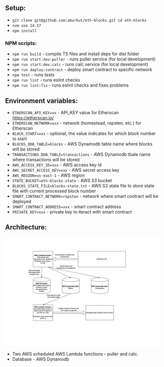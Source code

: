 ## Setup:

- `git clone git@github.com:aburkut/eth-blocks.git cd eth-blocks`
- `nvm use 14.17`
- `npm install`

### NPM scripts:
- `npm run build` - compile TS files and install deps for dist folder
- `npm run start:dev:puller` - runs puller service (for local development)
- `npm run start:dev:calc` - runs calc service (for local development)
- `npm run deploy:contract` - deploy smart contract to specific network
- `npm test` - runs tests
- `npm run lint` - runs eslint checks
- `npm run lint:fix` - runs eslint checks and fixes problems

## Environment variables:
- `ETHERSCAN_API_KEY=xx` - API_KEY value for Etherscan https://etherscan.io/
- `ETHERSCAN_NETWORK=xxx` - network (homestead, ropsten, etc.) for Etherscan
- `BLOCK_START=xxx` - optional, the value indicates for which block number to start
- `BLOCKS_DDB_TABLE=blocks` - AWS Dynamodb table name where blocks will be stored
- `TRANSACTIONS_DDB_TABLE=transactions` - AWS Dynamodb tbale name where transactions will be stored
- `AWS_ACCESS_KEY_ID=xxx` - AWS access key id
- `AWS_SECRET_ACCESS_KEY=xxx` - AWS secret access key
- `AWS_REGION=us-east-1` - AWS region
- `STATE_BUCKET=eth-blocks-state` - AWS S3 bucket 
- `BLOCKS_STATE_FILE=blocks-state.txt` - AWS S3 state file to store state file with current processed block number
- `SMART_CONTRACT_NETWORK=ropsten` - network where smart contract will be deployed
- `SMART_CONTRACT_ADDRESS=xxx` - smart contract address
- `PRIVATE_KEY=xxx` - private key to iteract with smart contract


## Architecture:

![Diagram](Diagram.png)

- Two AWS scheduled AWS Lambda functions - puller and calc.
- Database - AWS Dynamodb 
